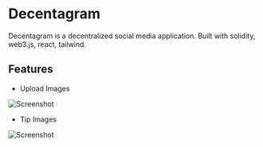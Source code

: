 # Decentagram

Decentagram is a decentralized social media application. Built with solidity, web3.js, react, tailwind.

## Features

- Upload Images

![Screenshot](https://raw.githubusercontent.com/dienoov/decentagram/main/screenshots/upload-image.png)

- Tip Images

![Screenshot](https://raw.githubusercontent.com/dienoov/decentagram/main/screenshots/tip-image.png)